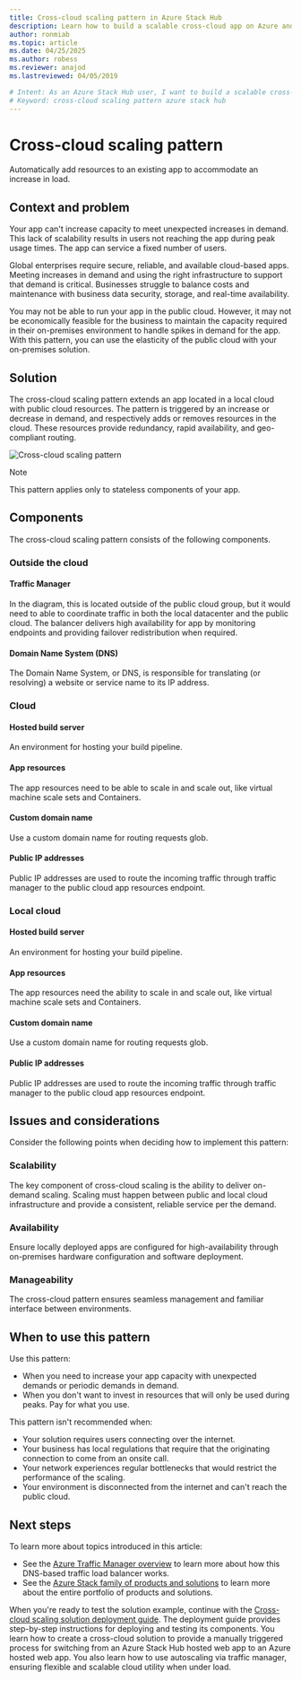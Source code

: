```yaml
---
title: Cross-cloud scaling pattern in Azure Stack Hub
description: Learn how to build a scalable cross-cloud app on Azure and Azure Stack Hub.
author: ronmiab 
ms.topic: article
ms.date: 04/25/2025
ms.author: robess
ms.reviewer: anajod
ms.lastreviewed: 04/05/2019

# Intent: As an Azure Stack Hub user, I want to build a scalable cross-cloud app on Azure and Azure Stack Hub.
# Keyword: cross-cloud scaling pattern azure stack hub
---
```


# Cross-cloud scaling pattern

Automatically add resources to an existing app to accommodate an increase in load.

## Context and problem

Your app can't increase capacity to meet unexpected increases in demand. This lack of scalability results in users not reaching the app during peak usage times. The app can service a fixed number of users.

Global enterprises require secure, reliable, and available cloud-based apps. Meeting increases in demand and using the right infrastructure to support that demand is critical. Businesses struggle to balance costs and maintenance with business data security, storage, and real-time availability.

You may not be able to run your app in the public cloud. However, it may not be economically feasible for the business to maintain the capacity required in their on-premises environment to handle spikes in demand for the app. With this pattern, you can use the elasticity of the public cloud with your on-premises solution.

## Solution

The cross-cloud scaling pattern extends an app located in a local cloud with public cloud resources. The pattern is triggered by an increase or decrease in demand, and respectively adds or removes resources in the cloud. These resources provide redundancy, rapid availability, and geo-compliant routing.

![Cross-cloud scaling pattern](media/pattern-cross-cloud-scale/cross-cloud-scaling.png)

> [!NOTE]
> This pattern applies only to stateless components of your app.

## Components

The cross-cloud scaling pattern consists of the following components.

### Outside the cloud

#### Traffic Manager

In the diagram, this is located outside of the public cloud group, but it would need to able to coordinate traffic in both the local datacenter and the public cloud. The balancer delivers high availability for app by monitoring endpoints and providing failover redistribution when required.

#### Domain Name System (DNS)

The Domain Name System, or DNS, is responsible for translating (or resolving) a website or service name to its IP address.

### Cloud

#### Hosted build server

An environment for hosting your build pipeline.

#### App resources

The app resources need to be able to scale in and scale out, like virtual machine scale sets and Containers.

#### Custom domain name

Use a custom domain name for routing requests glob.

#### Public IP addresses

Public IP addresses are used to route the incoming traffic through traffic manager to the public cloud app resources endpoint.  

### Local cloud

#### Hosted build server

An environment for hosting your build pipeline.

#### App resources

The app resources need the ability to scale in and scale out, like virtual machine scale sets and Containers.

#### Custom domain name

Use a custom domain name for routing requests glob.

#### Public IP addresses

Public IP addresses are used to route the incoming traffic through traffic manager to the public cloud app resources endpoint.

## Issues and considerations

Consider the following points when deciding how to implement this pattern:

### Scalability

The key component of cross-cloud scaling is the ability to deliver on-demand scaling. Scaling must happen between public and local cloud infrastructure and provide a consistent, reliable service per the demand.

### Availability

Ensure locally deployed apps are configured for high-availability through on-premises hardware configuration and software deployment.

### Manageability

The cross-cloud pattern ensures seamless management and familiar interface between environments.

## When to use this pattern

Use this pattern:

- When you need to increase your app capacity with unexpected demands or periodic demands in demand.
- When you don't want to invest in resources that will only be used during peaks. Pay for what you use.

This pattern isn't recommended when:

- Your solution requires users connecting over the internet.
- Your business has local regulations that require that the originating connection to come from an onsite call.
- Your network experiences regular bottlenecks that would restrict the performance of the scaling.
- Your environment is disconnected from the internet and can't reach the public cloud.

## Next steps

To learn more about topics introduced in this article:

- See the [Azure Traffic Manager overview](/azure/traffic-manager/traffic-manager-overview) to learn more about how this DNS-based traffic load balancer works.
- See the [Azure Stack family of products and solutions](/azure-stack) to learn more about the entire portfolio of products and solutions.

When you're ready to test the solution example, continue with the [Cross-cloud scaling solution deployment guide](/azure/architecture/hybrid/deployments/solution-deployment-guide-cross-cloud-scaling?toc=/hybrid/app-solutions/toc.json&bc=/hybrid/breadcrumb/toc.json). The deployment guide provides step-by-step instructions for deploying and testing its components. You learn how to create a cross-cloud solution to provide a manually triggered process for switching from an Azure Stack Hub hosted web app to an Azure hosted web app. You also learn how to use autoscaling via traffic manager, ensuring flexible and scalable cloud utility when under load.